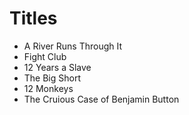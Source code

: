 # Titles

* A River Runs Through It
* Fight Club
* 12 Years a Slave
* The Big Short
* 12 Monkeys
* The Cruious Case of Benjamin Button

